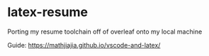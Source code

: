 # latex-resume

Porting my resume toolchain off of overleaf onto my local machine

Guide: https://mathjiajia.github.io/vscode-and-latex/
